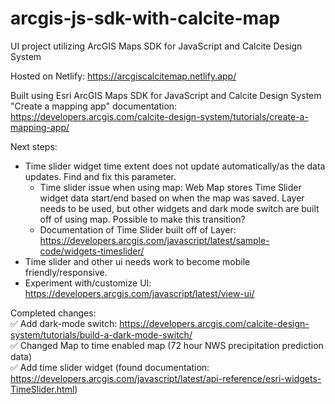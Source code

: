 # arcgis-js-sdk-with-calcite-map
UI project utilizing ArcGIS Maps SDK for JavaScript and Calcite Design System

Hosted on Netlify: https://arcgiscalcitemap.netlify.app/

Built using Esri ArcGIS Maps SDK for JavaScript and Calcite Design System "Create a mapping app" documentation: https://developers.arcgis.com/calcite-design-system/tutorials/create-a-mapping-app/

Next steps:
- Time slider widget time extent does not update automatically/as the data updates. Find and fix this parameter. 
  - Time slider issue when using map: Web Map stores Time Slider widget data start/end based on when the map was saved. Layer needs to be used, but other widgets and dark mode switch are built off of using map. Possible to make this transition?
  - Documentation of Time Slider built off of Layer: https://developers.arcgis.com/javascript/latest/sample-code/widgets-timeslider/
- Time slider and other ui needs work to become mobile friendly/responsive.
- Experiment with/customize UI: https://developers.arcgis.com/javascript/latest/view-ui/

Completed changes: <br>
✅ Add dark-mode switch: https://developers.arcgis.com/calcite-design-system/tutorials/build-a-dark-mode-switch/ <br>
✅ Changed Map to time enabled map (72 hour NWS precipitation prediction data) <br>
✅ Add time slider widget (found documentation: https://developers.arcgis.com/javascript/latest/api-reference/esri-widgets-TimeSlider.html) <br>
